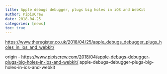 ```yaml
---
title: Apple debugs debugger, plugs big holes in iOS and WebKit
author: PipisCrew
date: 2018-04-25
categories: [news]
toc: true
---
```


https://www.theregister.co.uk/2018/04/25/apple_debugs_debugger_plugs_holes_in_ios_and_webkit/

origin - https://www.pipiscrew.com/2018/04/apple-debugs-debugger-plugs-big-holes-in-ios-and-webkit/ apple-debugs-debugger-plugs-big-holes-in-ios-and-webkit